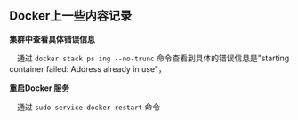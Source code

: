 ## Docker上一些内容记录

**集群中查看具体错误信息**

&emsp;通过 `docker stack ps ing --no-trunc` 命令查看到具体的错误信息是"starting container failed: Address already in use"，

**重启Docker 服务**

&emsp;通过 `sudo service docker restart` 命令


